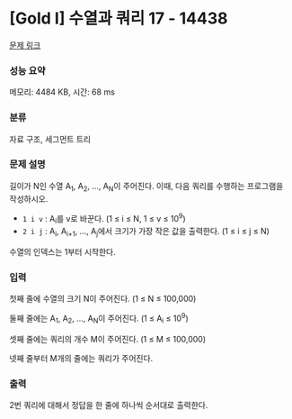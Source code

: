 # [Gold I] 수열과 쿼리 17 - 14438 

[문제 링크](https://www.acmicpc.net/problem/14438) 

### 성능 요약

메모리: 4484 KB, 시간: 68 ms

### 분류

자료 구조, 세그먼트 트리

### 문제 설명

<p>길이가 N인 수열 A<sub>1</sub>, A<sub>2</sub>, ..., A<sub>N</sub>이 주어진다. 이때, 다음 쿼리를 수행하는 프로그램을 작성하시오.</p>

<ul>
	<li><code>1 i v</code> : A<sub>i</sub>를 v로 바꾼다. (1 ≤ i ≤ N, 1 ≤ v ≤ 10<sup>9</sup>)</li>
	<li><code>2 i j</code> : A<sub>i</sub>, A<sub>i+1</sub>, ..., A<sub>j</sub>에서 크기가 가장 작은 값을 출력한다. (1 ≤ i ≤ j ≤ N)</li>
</ul>

<p>수열의 인덱스는 1부터 시작한다.</p>

### 입력 

 <p>첫째 줄에 수열의 크기 N이 주어진다. (1 ≤ N ≤ 100,000)</p>

<p>둘째 줄에는 A<sub>1</sub>, A<sub>2</sub>, ..., A<sub>N</sub>이 주어진다. (1 ≤ A<sub>i</sub> ≤ 10<sup>9</sup>)</p>

<p>셋째 줄에는 쿼리의 개수 M이 주어진다. (1 ≤ M ≤ 100,000)</p>

<p>넷째 줄부터 M개의 줄에는 쿼리가 주어진다.</p>

### 출력 

 <p>2번 쿼리에 대해서 정답을 한 줄에 하나씩 순서대로 출력한다.<span style="display: none;"> </span></p>

